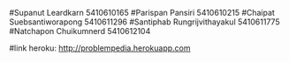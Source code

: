 #Supanut Leardkarn 5410610165
#Parispan Pansiri 5410610215
#Chaipat Suebsantiworapong 5410611296
#Santiphab Rungrijvithayakul 5410611775
#Natchapon Chuikumnerd 5410612104

#link heroku: http://problempedia.herokuapp.com
